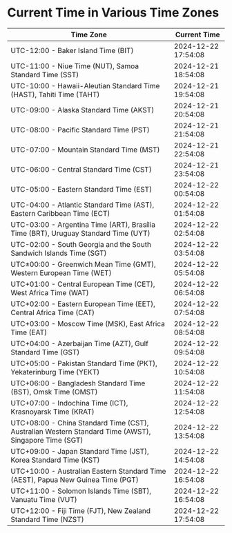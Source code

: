 # Current Time in Various Time Zones

| Time Zone | Current Time |
|-----------|--------------|
| UTC-12:00 - Baker Island Time (BIT) | 2024-12-22 17:54:08 |
| UTC-11:00 - Niue Time (NUT), Samoa Standard Time (SST) | 2024-12-21 18:54:08 |
| UTC-10:00 - Hawaii-Aleutian Standard Time (HAST), Tahiti Time (TAHT) | 2024-12-21 19:54:08 |
| UTC-09:00 - Alaska Standard Time (AKST) | 2024-12-21 20:54:08 |
| UTC-08:00 - Pacific Standard Time (PST) | 2024-12-21 21:54:08 |
| UTC-07:00 - Mountain Standard Time (MST) | 2024-12-21 22:54:08 |
| UTC-06:00 - Central Standard Time (CST) | 2024-12-21 23:54:08 |
| UTC-05:00 - Eastern Standard Time (EST) | 2024-12-22 00:54:08 |
| UTC-04:00 - Atlantic Standard Time (AST), Eastern Caribbean Time (ECT) | 2024-12-22 01:54:08 |
| UTC-03:00 - Argentina Time (ART), Brasília Time (BRT), Uruguay Standard Time (UYT) | 2024-12-22 02:54:08 |
| UTC-02:00 - South Georgia and the South Sandwich Islands Time (SGT) | 2024-12-22 03:54:08 |
| UTC±00:00 - Greenwich Mean Time (GMT), Western European Time (WET) | 2024-12-22 05:54:08 |
| UTC+01:00 - Central European Time (CET), West Africa Time (WAT) | 2024-12-22 06:54:08 |
| UTC+02:00 - Eastern European Time (EET), Central Africa Time (CAT) | 2024-12-22 07:54:08 |
| UTC+03:00 - Moscow Time (MSK), East Africa Time (EAT) | 2024-12-22 08:54:08 |
| UTC+04:00 - Azerbaijan Time (AZT), Gulf Standard Time (GST) | 2024-12-22 09:54:08 |
| UTC+05:00 - Pakistan Standard Time (PKT), Yekaterinburg Time (YEKT) | 2024-12-22 10:54:08 |
| UTC+06:00 - Bangladesh Standard Time (BST), Omsk Time (OMST) | 2024-12-22 11:54:08 |
| UTC+07:00 - Indochina Time (ICT), Krasnoyarsk Time (KRAT) | 2024-12-22 12:54:08 |
| UTC+08:00 - China Standard Time (CST), Australian Western Standard Time (AWST), Singapore Time (SGT) | 2024-12-22 13:54:08 |
| UTC+09:00 - Japan Standard Time (JST), Korea Standard Time (KST) | 2024-12-22 14:54:08 |
| UTC+10:00 - Australian Eastern Standard Time (AEST), Papua New Guinea Time (PGT) | 2024-12-22 16:54:08 |
| UTC+11:00 - Solomon Islands Time (SBT), Vanuatu Time (VUT) | 2024-12-22 16:54:08 |
| UTC+12:00 - Fiji Time (FJT), New Zealand Standard Time (NZST) | 2024-12-22 17:54:08 |
